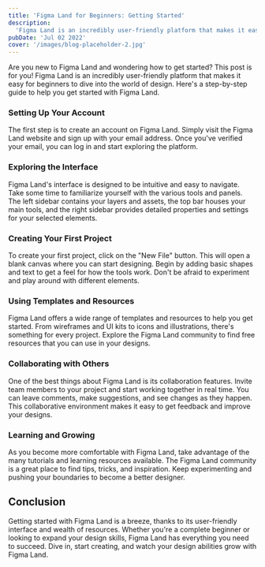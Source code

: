 ```yaml
---
title: 'Figma Land for Beginners: Getting Started'
description:
  'Figma Land is an incredibly user-friendly platform that makes it easy for beginners to dive into the world of design.'
pubDate: 'Jul 02 2022'
cover: '/images/blog-placeholder-2.jpg'
---
```


Are you new to Figma Land and wondering how to get started? This post is for you! Figma Land is an
incredibly user-friendly platform that makes it easy for beginners to dive into the world of design.
Here's a step-by-step guide to help you get started with Figma Land.

### Setting Up Your Account

The first step is to create an account on Figma Land. Simply visit the Figma Land website and sign
up with your email address. Once you've verified your email, you can log in and start exploring the
platform.

### Exploring the Interface

Figma Land's interface is designed to be intuitive and easy to navigate. Take some time to
familiarize yourself with the various tools and panels. The left sidebar contains your layers and
assets, the top bar houses your main tools, and the right sidebar provides detailed properties and
settings for your selected elements.

### Creating Your First Project

To create your first project, click on the "New File" button. This will open a blank canvas where
you can start designing. Begin by adding basic shapes and text to get a feel for how the tools work.
Don't be afraid to experiment and play around with different elements.

### Using Templates and Resources

Figma Land offers a wide range of templates and resources to help you get started. From wireframes
and UI kits to icons and illustrations, there's something for every project. Explore the Figma Land
community to find free resources that you can use in your designs.

### Collaborating with Others

One of the best things about Figma Land is its collaboration features. Invite team members to your
project and start working together in real time. You can leave comments, make suggestions, and see
changes as they happen. This collaborative environment makes it easy to get feedback and improve
your designs.

### Learning and Growing

As you become more comfortable with Figma Land, take advantage of the many tutorials and learning
resources available. The Figma Land community is a great place to find tips, tricks, and
inspiration. Keep experimenting and pushing your boundaries to become a better designer.

## Conclusion

Getting started with Figma Land is a breeze, thanks to its user-friendly interface and wealth of
resources. Whether you're a complete beginner or looking to expand your design skills, Figma Land
has everything you need to succeed. Dive in, start creating, and watch your design abilities grow
with Figma Land.
